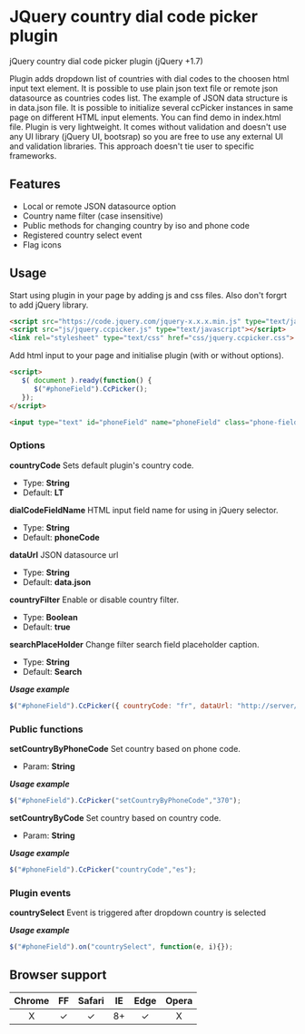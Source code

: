 # JQuery country dial code picker plugin
jQuery country dial code picker plugin (jQuery +1.7)

Plugin adds dropdown list of countries with dial codes to the choosen html input text element. It is possible to use plain json text file or remote json datasource as countries codes list. The example of JSON data structure is in data.json file. It is possible to initialize several ccPicker instances in same page on different HTML input elements. You can find demo in index.html file. Plugin is very lightweight. It comes without validation and doesn't use any UI library (jQuery UI, bootsrap) so you are free to use any external UI and validation libraries. This approach doesn't tie user to specific frameworks.

## Features
* Local or remote JSON datasource option
* Country name filter (case insensitive)
* Public methods for changing country by iso and phone code
* Registered country select event
* Flag icons

## Usage
Start using plugin in your page by adding js and css files. Also don't forgrt to add jQuery library.

```html
<script src="https://code.jquery.com/jquery-x.x.x.min.js" type="text/javascript"></script>
<script src="js/jquery.ccpicker.js" type="text/javascript"></script>
<link rel="stylesheet" type="text/css" href="css/jquery.ccpicker.css">
```

Add html input to your page and initialise plugin (with or without options).

```html
<script>
   $( document ).ready(function() {
      $("#phoneField").CcPicker();
   });
</script>

<input type="text" id="phoneField" name="phoneField" class="phone-field"/>
```

### Options

**countryCode** 
Sets default plugin's country code.
* Type: **String**
* Default: **LT**

**dialCodeFieldName**
HTML input field name for using in jQuery selector.
* Type: **String**
* Default: **phoneCode**

**dataUrl**
JSON datasource url
* Type: **String**
* Default: **data.json**

**countryFilter**
Enable or disable country filter. 
* Type: **Boolean**
* Default: **true**

**searchPlaceHolder**
Change filter search field placeholder caption. 
* Type: **String**
* Default: **Search**

***Usage example***

```js
$("#phoneField").CcPicker({ countryCode: "fr", dataUrl: "http://server/countries.json", searchPlaceHolder: "Find..." });
```

### Public functions

**setCountryByPhoneCode**
Set country based on phone code.
* Param: **String**

***Usage example***

```js
$("#phoneField").CcPicker("setCountryByPhoneCode","370");
```

**setCountryByCode**
Set country based on country code.
* Param: **String**

***Usage example***

```js
$("#phoneField").CcPicker("countryCode","es");
```

### Plugin events

**countrySelect**
Event is triggered after dropdown country is selected

***Usage example***

```js
$("#phoneField").on("countrySelect", function(e, i){});
```

## Browser support

| Chrome |  FF  | Safari |  IE  | Edge | Opera |
| :----: | :--: | :----: | :--: | :--: | :---: |
|    X   |   ✓  |    ✓   |  8+  |   ✓ |   X   |
